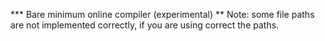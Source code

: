 *** Bare minimum online compiler (experimental)
** Note: some file paths are not implemented correctly, if you are using correct the paths.

